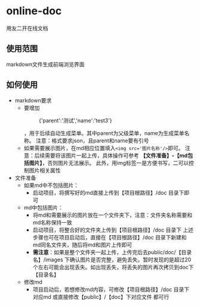 # online-doc
用友二开在线文档

## 使用范围
  markdown文件生成前端浏览界面

## 如何使用
   - markdown要求
      - 要增加<menu>{'parent':'测试','name':'test3'}</menu>，用于后续自动生成菜单。其中parent为父级菜单，name为生成菜单名称。
        注意：格式要求json，且parent和name要有引号
      - 如果需要展示图片，在md相应位置填入```<img src='图片名称'/>```即可。
        注意：后续需要将该图片一起上传，具体操作可参考 **【文件准备】-【md包括图片】**，否则图片无法展示。
            此外，用img标签一是方便书写，二可以控制图片相关属性
   - 文件准备
      - 如果md中不包括图片：
        - 启动项目，将撰写好的md直接上传到【项目根路径】/doc 目录下即可
      - md中包括图片：
        - 将md和需要展示的图片放在一个文件夹下，注意：文件夹名称需要和md名称保持一致
        - 启动项目，将整合好的文件夹上传到【项目根路径】/doc 目录下
          上述步骤也可在项目启动后，直接在【项目根路径】/doc 目录下新建和md同名文件夹，随后将md和图片上传即可
        - **需注意**：如果是整个文件夹一起上传，上传完后去public/doc/【目录名】/images 下确认图片是否完整，避免丢失。暂时发现的是超过20个左右可能会出现丢失。如出现丢失，将丢失的图片再次拷贝到doc下【目录名】
      - 修改md
         - 项目启动后，若想修改md内容，可修改【项目根路径】/doc 目录下对应md 或直接修改【public】/【doc】下对应文件 都可行

